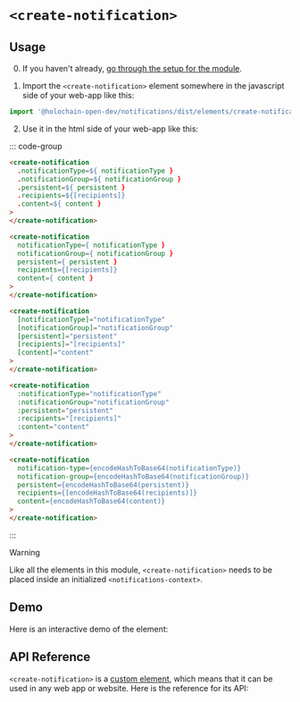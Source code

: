 # `<create-notification>`

## Usage

0. If you haven't already, [go through the setup for the module](/setup).

1. Import the `<create-notification>` element somewhere in the javascript side of your web-app like this:

```js
import '@holochain-open-dev/notifications/dist/elements/create-notification.js'
```

2. Use it in the html side of your web-app like this:


::: code-group
```html [Lit]
<create-notification 
  .notificationType=${ notificationType }
  .notificationGroup=${ notificationGroup }
  .persistent=${ persistent }
  .recipients=${[recipients]}
  .content=${ content }
>
</create-notification>
```

```html [React]
<create-notification
  notificationType={ notificationType }
  notificationGroup={ notificationGroup }
  persistent={ persistent }
  recipients={[recipients]}
  content={ content }
>
</create-notification>
```

```html [Angular]
<create-notification
  [notificationType]="notificationType"
  [notificationGroup]="notificationGroup"
  [persistent]="persistent"
  [recipients]="[recipients]"
  [content]="content"
>
</create-notification>
```

```html [Vue]
<create-notification
  :notificationType="notificationType"
  :notificationGroup="notificationGroup"
  :persistent="persistent"
  :recipients="[recipients]"
  :content="content"
>
</create-notification>
```

```html [Svelte]
<create-notification
  notification-type={encodeHashToBase64(notificationType)}
  notification-group={encodeHashToBase64(notificationGroup)}
  persistent={encodeHashToBase64(persistent)}
  recipients={[encodeHashToBase64(recipients)]}
  content={encodeHashToBase64(content)}
>
</create-notification>
```
:::

> [!WARNING]
> Like all the elements in this module, `<create-notification>` needs to be placed inside an initialized `<notifications-context>`.

## Demo

Here is an interactive demo of the element:

<element-demo>
</element-demo>

<script setup>
import { onMounted } from "vue";
import { ProfilesClient, ProfilesStore } from '@holochain-open-dev/profiles';
import { demoProfiles, ProfilesZomeMock } from '@holochain-open-dev/profiles/dist/mocks.js';
import { decodeHashFromBase64 } from '@holochain/client';
import { render, html } from "lit";

import { NotificationsZomeMock, sampleNotification } from "../../ui/src/mocks.ts";
import { NotificationsStore } from "../../ui/src/notifications-store.ts";
import { NotificationsClient } from "../../ui/src/notifications-client.ts";

onMounted(async () => {
  // Elements need to be imported on the client side, not the SSR side
  // Reference: https://vitepress.dev/guide/ssr-compat#importing-in-mounted-hook
  await import('@api-viewer/docs/lib/api-docs.js');
  await import('@api-viewer/demo/lib/api-demo.js');
  await import('@holochain-open-dev/profiles/dist/elements/profiles-context.js');
  if (!customElements.get('notifications-context')) await import('../../ui/src/elements/notifications-context.ts');
  if (!customElements.get('create-notification')) await import('../../ui/src/elements/create-notification.ts');

  const profiles = await demoProfiles();

  const profilesMock = new ProfilesZomeMock(
    profiles,
    Array.from(profiles.keys())[0]
  );
  const profilesStore = new ProfilesStore(new ProfilesClient(profilesMock, "notifications_test"));

  const mock = new NotificationsZomeMock();
  const client = new NotificationsClient(mock, "notifications_test");

  const notification = await sampleNotification(client);

  const record = await mock.create_notification(notification);

  const store = new NotificationsStore(client);
  
  render(html`
    <profiles-context .store=${profilesStore}>
      <notifications-context .store=${store}>
        <api-demo src="custom-elements.json" only="create-notification" exclude-knobs="store">
        </api-demo>
      </notifications-context>
    </profiles-context>
  `, document.querySelector('element-demo'))
  })


</script>

## API Reference

`<create-notification>` is a [custom element](https://web.dev/articles/custom-elements-v1), which means that it can be used in any web app or website. Here is the reference for its API:

<api-docs src="custom-elements.json" only="create-notification">
</api-docs>
